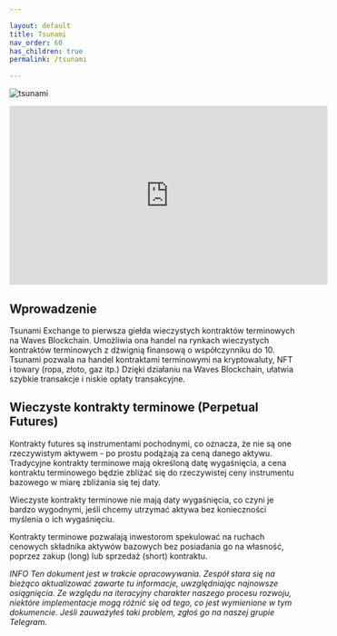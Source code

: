 ```yaml
---

layout: default
title: Tsunami
nav_order: 60
has_children: true
permalink: /tsunami

---
```


![tsunami](http://docs.tsunami.exchange/img/logo_light.png)

<iframe width="560" height="315" src="https://www.youtube.com/embed/IgKh0g9etuo" title="YouTube video player" frameborder="0" allow="accelerometer; autoplay; clipboard-write; encrypted-media; gyroscope; picture-in-picture" allowfullscreen></iframe>

## Wprowadzenie

Tsunami Exchange to pierwsza giełda wieczystych kontraktów terminowych na Waves Blockchain. Umożliwia ona handel na rynkach wieczystych kontraktów terminowych z dźwignią finansową o współczynniku do 10. Tsunami pozwala na handel kontraktami terminowymi na kryptowaluty, NFT i towary (ropa, złoto, gaz itp.) Dzięki działaniu na Waves Blockchain, ułatwia szybkie transakcje i niskie opłaty transakcyjne.

## Wieczyste kontrakty terminowe (Perpetual Futures)

Kontrakty futures są instrumentami pochodnymi, co oznacza, że nie są one rzeczywistym aktywem - po prostu podążają za ceną danego aktywu. Tradycyjne kontrakty terminowe mają określoną datę wygaśnięcia, a cena kontraktu terminowego będzie zbliżać się do rzeczywistej ceny instrumentu bazowego w miarę zbliżania się tej daty.

Wieczyste kontrakty terminowe nie mają daty wygaśnięcia, co czyni je bardzo wygodnymi, jeśli chcemy utrzymać aktywa bez konieczności myślenia o ich wygaśnięciu.

Kontrakty terminowe pozwalają inwestorom spekulować na ruchach cenowych składnika aktywów bazowych bez posiadania go na własność, poprzez zakup (long) lub sprzedaż (short) kontraktu.

*INFO
Ten dokument jest w trakcie opracowywania. Zespół stara się na bieżąco aktualizować zawarte tu informacje, uwzględniając najnowsze osiągnięcia. Ze względu na iteracyjny charakter naszego procesu rozwoju, niektóre implementacje mogą różnić się od tego, co jest wymienione w tym dokumencie. Jeśli zauważyłeś taki problem, zgłoś go na naszej grupie Telegram.*
